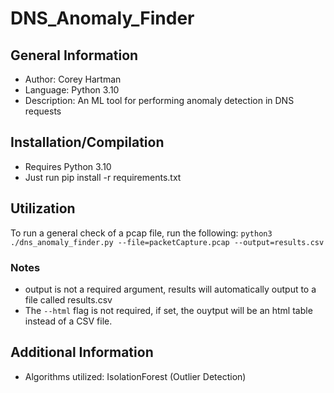 # DNS_Anomaly_Finder

## General Information
- Author: Corey Hartman
- Language: Python 3.10
- Description: An ML tool for performing anomaly detection in DNS requests

## Installation/Compilation
- Requires Python 3.10
- Just run pip install -r requirements.txt

## Utilization
To run a general check of a pcap file, run the following: 
```python3 ./dns_anomaly_finder.py --file=packetCapture.pcap --output=results.csv```

### Notes
- output is not a required argument, results will automatically output to a file called results.csv
- The ```--html``` flag is not required, if set, the ouytput will be an html table instead of a CSV file.

## Additional Information

- Algorithms utilized: IsolationForest (Outlier Detection)
